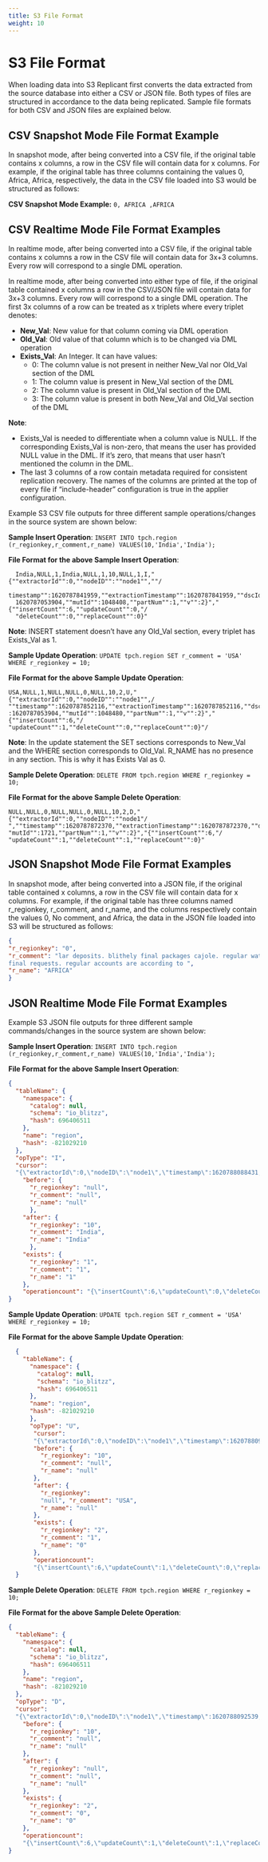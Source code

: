 ```yaml
---
title: S3 File Format
weight: 10
---
```


# S3 File Format

When loading data into S3 Replicant first converts the data extracted from the source database into either a CSV or JSON file. Both types of files are structured in accordance to the data being replicated. Sample file formats for both CSV and JSON files are explained below.


## CSV Snapshot Mode File Format Example

In snapshot mode, after being converted into a CSV file, if the original table contains x columns, a row in the CSV file will contain data for x columns. For example, if the original table has three columns containing the values 0, Africa, Africa, respectively, the data in the CSV file loaded into S3 would be structured as follows:

**CSV Snapshot Mode Example:**
`0, AFRICA ,AFRICA`

## CSV Realtime Mode File Format Examples

In realtime mode, after being converted into a CSV file, if the original table contains x columns a row in the CSV file will contain data for 3x+3 columns. Every row will correspond to a single DML operation.


In realtime mode, after being converted into either type of file, if the original table contained x columns a row in the CSV/JSON file will contain data for 3x+3 columns. Every row will correspond to a single DML operation. The first 3x columns of a row can be treated as x triplets where every triplet denotes:
* **New_Val**: New value for that column coming via DML operation
* **Old_Val**: Old value of that column which is to be changed via DML operation
* **Exists_Val**: An Integer. It can have values:
  - 0: The column value is not present in neither New_Val nor Old_Val section of the DML
  - 1: The column value is present in New_Val section of the DML
  - 2: The column value is present in Old_Val section of the DML  
  - 3: The column value is present in both New_Val and Old_Val section of the DML

**Note**:
* Exists_Val is needed to differentiate when a column value is NULL. If the corresponding Exists_Val is non-zero, that means the user has provided NULL value in the DML. If it’s zero, that means that user hasn’t mentioned the column in the DML.
* The last 3 columns of a row contain metadata required for consistent replication recovery. The names of the columns are printed at the top of every file if “include-header” configuration is true in the applier configuration.

Example S3 CSV file outputs for three different sample operations/changes in the source system are shown below:

**Sample Insert Operation**:
  `INSERT INTO tpch.region (r_regionkey,r_comment,r_name) VALUES(10,'India','India');`

**File Format for the above Sample Insert Operation**:
  ```CSV
    India,NULL,1,India,NULL,1,10,NULL,1,I,"{""extractorId"":0,""nodeID"":""node1"",""/
    timestamp"":1620787841959,""extractionTimestamp"":1620787841959,""dscId"":/
    1620787053904,""mutId"":1048408,""partNum"":1,""v"":2}","{""insertCount"":6,""updateCount"":0,"/
    "deleteCount"":0,""replaceCount"":0}"
  ```
  **Note**: INSERT statement doesn’t have any Old_Val section, every triplet has Exists_Val as 1.

**Sample Update Operation**:
  `UPDATE tpch.region SET r_comment = 'USA' WHERE r_regionkey = 10;`

**File Format for the above Sample Update Operation**:
  ```CSV
  USA,NULL,1,NULL,NULL,0,NULL,10,2,U,"{""extractorId"":0,""nodeID"":""node1"",/
  ""timestamp"":1620787852116,""extractionTimestamp"":1620787852116,""dscId""/
  :1620787053904,""mutId"":1048480,""partNum"":1,""v"":2}","{""insertCount"":6,"/
  "updateCount"":1,""deleteCount"":0,""replaceCount"":0}"/
  ```
  **Note**: In the update statement the SET sections corresponds to New_Val and the WHERE section corresponds to Old_Val. R_NAME has no presence in any section. This is why it has Exists Val as 0.

**Sample Delete Operation**:
  `DELETE FROM tpch.region WHERE r_regionkey = 10;`

**File Format for the above Sample Delete Operation**:
  ```CSV
  NULL,NULL,0,NULL,NULL,0,NULL,10,2,D,"{""extractorId"":0,""nodeID"":""node1"/
  ",""timestamp"":1620787872370,""extractionTimestamp"":1620787872370,""dscI"":1620787053905,"/
  "mutId"":1721,""partNum"":1,""v"":2}","{""insertCount"":6,"/
  "updateCount"":1,""deleteCount"":1,""replaceCount"":0}"
  ```


## JSON Snapshot Mode File Format Examples

In snapshot mode, after being converted into a JSON file, if the original table contained x columns, a row in the CSV file will contain data for x columns. For example, if the original table has three columns named r_regionkey, r_comment, and r_name, and the columns respectively contain the values 0, No comment, and Africa, the data in the JSON file loaded into S3 will be structured as follows:
  ```JSON
  {
  "r_regionkey": "0",
  "r_comment": "lar deposits. blithely final packages cajole. regular waters are
  final requests. regular accounts are according to ",
  "r_name": "AFRICA"
  }
  ```


## JSON Realtime Mode File Format Examples

Example S3 JSON file outputs for three different sample commands/changes in the source system are shown below:

**Sample Insert Operation**:
  `INSERT INTO tpch.region (r_regionkey,r_comment,r_name) VALUES(10,'India','India');`

**File Format for the above Sample Insert Operation**:
  ```JSON
  {
    "tableName": {
      "namespace": {
        "catalog": null,
        "schema": "io_blitzz",
        "hash": 696406511
      },
      "name": "region",
      "hash": -821029210
    },
    "opType": "I",
    "cursor":
    "{\"extractorId\":0,\"nodeID\":\"node1\",\"timestamp\":1620788088431,\"extraction Timestamp\":1620788088431,\"dscId\":1620787053905,\"mutId\":326118,\"partNu m\":1,\"v\":2}",
      "before": {
        "r_regionkey": "null",
        "r_comment": "null",
        "r_name": "null"
        },
      "after": {
        "r_regionkey": "10",
        "r_comment": "India",
        "r_name": "India"
        },
      "exists": {
        "r_regionkey": "1",
        "r_comment": "1",
        "r_name": "1"
      },
      "operationcount": "{\"insertCount\":6,\"updateCount\":0,\"deleteCount\":0,\"replaceCount\":0}"
  }
  ```

**Sample Update Operation**:
  `UPDATE tpch.region SET r_comment = 'USA' WHERE r_regionkey = 10;`

**File Format for the above Sample Update Operation**:
  ```JSON
    {
      "tableName": {
        "namespace": {
          "catalog": null,
          "schema": "io_blitzz",
          "hash": 696406511
        },
        "name": "region",
        "hash": -821029210
        },
        "opType": "U",
         "cursor":
         "{\"extractorId\":0,\"nodeID\":\"node1\",\"timestamp\":1620788090478,\"extraction Timestamp\":1620788090478,\"dscId\":1620787053905,\"mutId\":326190,\"partN um\":1,\"v\":2}",
         "before": {
           "r_regionkey": "10",
           "r_comment": "null",
           "r_name": "null"
         },
         "after": {
           "r_regionkey":
           "null", "r_comment": "USA",
           "r_name": "null"
         },
         "exists": {
           "r_regionkey": "2",
           "r_comment": "1",
           "r_name": "0"
         },
         "operationcount":
         "{\"insertCount\":6,\"updateCount\":1,\"deleteCount\":0,\"replaceCount\":0}"
    }
  ```

**Sample Delete Operation**:
  `DELETE FROM tpch.region WHERE r_regionkey = 10;`

**File Format for the above Sample Delete Operation**:
  ```JSON
  {
    "tableName": {
      "namespace": {
        "catalog": null,
        "schema": "io_blitzz",
        "hash": 696406511
      },
      "name": "region",
      "hash": -821029210
    },
    "opType": "D",
    "cursor":
    "{\"extractorId\":0,\"nodeID\":\"node1\",\"timestamp\":1620788092539,\"extraction Timestamp\":1620788092539,\"dscId\":1620787053905,\"mutId\":326250,\"partN um\":1,\"v\":2}",
      "before": {
        "r_regionkey": "10",
        "r_comment": "null",
        "r_name": "null"
      },
      "after": {
        "r_regionkey": "null",
        "r_comment": "null",
        "r_name": "null"
      },
      "exists": {
        "r_regionkey": "2",
        "r_comment": "0",
        "r_name": "0"
      },
      "operationcount":
      "{\"insertCount\":6,\"updateCount\":1,\"deleteCount\":1,\"replaceCount\":0}"
  }
  ```
